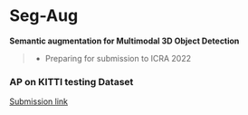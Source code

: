 # Seg-Aug
**Semantic augmentation for Multimodal 3D Object Detection**

> - Preparing for submission to ICRA 2022

### AP on KITTI testing Dataset

[Submission link](http://www.cvlibs.net/datasets/kitti/eval_object_detail.php?&result=db8a52d6e325bc9ee3788a5610ba73fc9a1c1caa)
